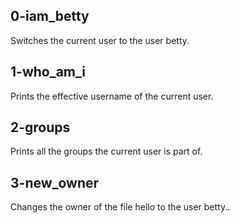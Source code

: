 ## 0-iam_betty 
Switches the current user to the user betty.

## 1-who_am_i
Prints the effective username of the current user.

## 2-groups
Prints all the groups the current user is part of.
## 3-new_owner
Changes the owner of the file hello to the user betty..
